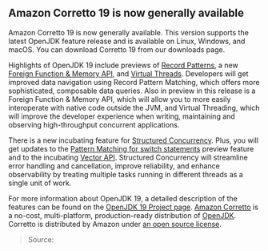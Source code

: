 ## Amazon Corretto 19 is now generally available

Amazon Corretto 19 is now generally available. This version supports the latest OpenJDK feature release and is available on Linux, Windows, and macOS. You can download Corretto 19 from our downloads page.

Highlights of OpenJDK 19 include previews of [Record Patterns](https://openjdk.org/jeps/405), a new [Foreign Function & Memory API](https://openjdk.org/jeps/424), and [Virtual Threads](https://openjdk.org/jeps/425). Developers will get improved data navigation using Record Pattern Matching, which offers more sophisticated, composable data queries. Also in preview in this release is a Foreign Function & Memory API, which will allow you to more easily interoperate with native code outside the JVM, and Virtual Threading, which will improve the developer experience when writing, maintaining and observing high-throughput concurrent applications.

There is a new incubating feature for [Structured Concurrency](https://openjdk.org/jeps/428). Plus, you will get updates to the [Pattern Matching for switch statements](https://openjdk.org/jeps/427) preview feature and to the incubating [Vector API](https://openjdk.org/jeps/426). Structured Concurrency will streamline error handling and cancellation, improve reliability, and enhance observability by treating multiple tasks running in different threads as a single unit of work.

For more information about OpenJDK 19, a detailed description of the features can be found on the [OpenJDK 19 Project page](https://openjdk.java.net/projects/jdk/19/). [Amazon Corretto](https://aws.amazon.com/corretto/) is a no-cost, multi-platform, production-ready distribution of [OpenJDK](https://aws.amazon.com/blogs/opensource/amazon-corretto-no-cost-distribution-openjdk-long-term-support/). Corretto is distributed by Amazon under [an open source license](https://openjdk.java.net/legal/gplv2+ce.html).

> Source: 
